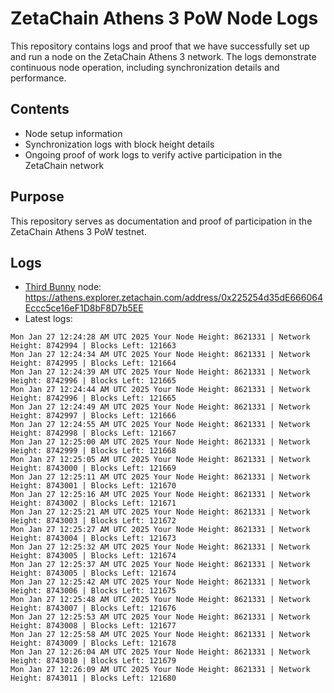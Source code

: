 # ZetaChain Athens 3 PoW Node Logs
This repository contains logs and proof that we have successfully set up and run a node on the ZetaChain Athens 3 network. The logs demonstrate continuous node operation, including synchronization details and performance.

## Contents
- Node setup information
- Synchronization logs with block height details
- Ongoing proof of work logs to verify active participation in the ZetaChain network

## Purpose
This repository serves as documentation and proof of participation in the ZetaChain Athens 3 PoW testnet.

## Logs

- [Third Bunny](https://thirdbunny.xyz/) node: https://athens.explorer.zetachain.com/address/0x225254d35dE666064Eccc5ce16eF1D8bF8D7b5EE
- Latest logs:
```
Mon Jan 27 12:24:28 AM UTC 2025 Your Node Height: 8621331 | Network Height: 8742994 | Blocks Left: 121663
Mon Jan 27 12:24:34 AM UTC 2025 Your Node Height: 8621331 | Network Height: 8742995 | Blocks Left: 121664
Mon Jan 27 12:24:39 AM UTC 2025 Your Node Height: 8621331 | Network Height: 8742996 | Blocks Left: 121665
Mon Jan 27 12:24:44 AM UTC 2025 Your Node Height: 8621331 | Network Height: 8742996 | Blocks Left: 121665
Mon Jan 27 12:24:49 AM UTC 2025 Your Node Height: 8621331 | Network Height: 8742997 | Blocks Left: 121666
Mon Jan 27 12:24:55 AM UTC 2025 Your Node Height: 8621331 | Network Height: 8742998 | Blocks Left: 121667
Mon Jan 27 12:25:00 AM UTC 2025 Your Node Height: 8621331 | Network Height: 8742999 | Blocks Left: 121668
Mon Jan 27 12:25:05 AM UTC 2025 Your Node Height: 8621331 | Network Height: 8743000 | Blocks Left: 121669
Mon Jan 27 12:25:11 AM UTC 2025 Your Node Height: 8621331 | Network Height: 8743001 | Blocks Left: 121670
Mon Jan 27 12:25:16 AM UTC 2025 Your Node Height: 8621331 | Network Height: 8743002 | Blocks Left: 121671
Mon Jan 27 12:25:21 AM UTC 2025 Your Node Height: 8621331 | Network Height: 8743003 | Blocks Left: 121672
Mon Jan 27 12:25:27 AM UTC 2025 Your Node Height: 8621331 | Network Height: 8743004 | Blocks Left: 121673
Mon Jan 27 12:25:32 AM UTC 2025 Your Node Height: 8621331 | Network Height: 8743005 | Blocks Left: 121674
Mon Jan 27 12:25:37 AM UTC 2025 Your Node Height: 8621331 | Network Height: 8743005 | Blocks Left: 121674
Mon Jan 27 12:25:42 AM UTC 2025 Your Node Height: 8621331 | Network Height: 8743006 | Blocks Left: 121675
Mon Jan 27 12:25:48 AM UTC 2025 Your Node Height: 8621331 | Network Height: 8743007 | Blocks Left: 121676
Mon Jan 27 12:25:53 AM UTC 2025 Your Node Height: 8621331 | Network Height: 8743008 | Blocks Left: 121677
Mon Jan 27 12:25:58 AM UTC 2025 Your Node Height: 8621331 | Network Height: 8743009 | Blocks Left: 121678
Mon Jan 27 12:26:04 AM UTC 2025 Your Node Height: 8621331 | Network Height: 8743010 | Blocks Left: 121679
Mon Jan 27 12:26:09 AM UTC 2025 Your Node Height: 8621331 | Network Height: 8743011 | Blocks Left: 121680
```
